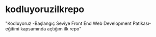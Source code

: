 # kodluyoruzilkrepo
"Kodluyoruz -Başlangıç Seviye Front End Web Development Patikası- eğitimi kapsamında açtığım ilk repo"
